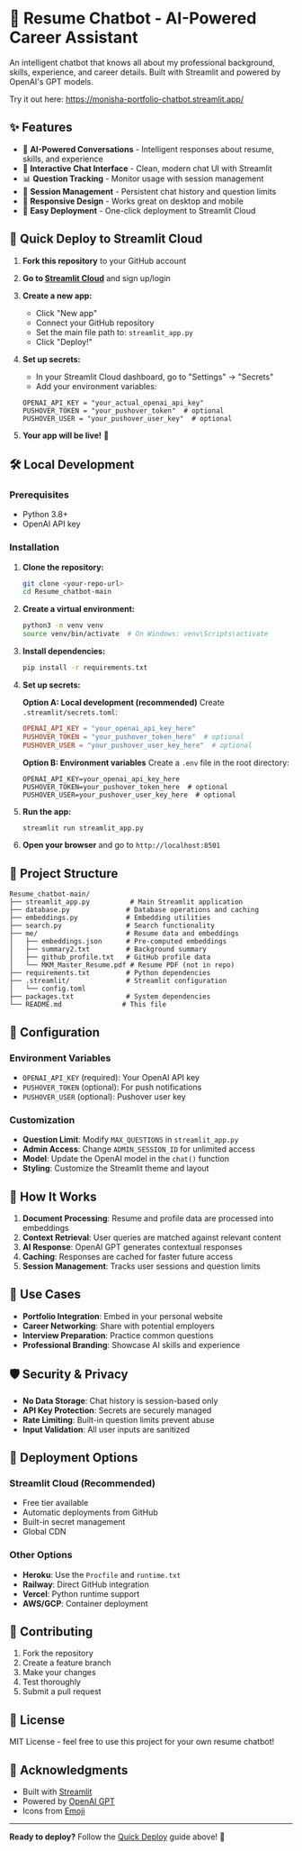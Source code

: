 # 🚀 Resume Chatbot - AI-Powered Career Assistant

An intelligent chatbot that knows all about my professional background, skills, experience, and career details. Built with Streamlit and powered by OpenAI's GPT models.

Try it out here: https://monisha-portfolio-chatbot.streamlit.app/
## ✨ Features

- 🤖 **AI-Powered Conversations** - Intelligent responses about resume, skills, and experience
- 💬 **Interactive Chat Interface** - Clean, modern chat UI with Streamlit
- 📊 **Question Tracking** - Monitor usage with session management
- 🔄 **Session Management** - Persistent chat history and question limits
- 📱 **Responsive Design** - Works great on desktop and mobile
- 🚀 **Easy Deployment** - One-click deployment to Streamlit Cloud

## 🚀 Quick Deploy to Streamlit Cloud

1. **Fork this repository** to your GitHub account

2. **Go to [Streamlit Cloud](https://streamlit.io/cloud)** and sign up/login

3. **Create a new app:**
   - Click "New app"
   - Connect your GitHub repository
   - Set the main file path to: `streamlit_app.py`
   - Click "Deploy!"

4. **Set up secrets:**
   - In your Streamlit Cloud dashboard, go to "Settings" → "Secrets"
   - Add your environment variables:
   ```
   OPENAI_API_KEY = "your_actual_openai_api_key"
   PUSHOVER_TOKEN = "your_pushover_token"  # optional
   PUSHOVER_USER = "your_pushover_user_key"  # optional
   ```

5. **Your app will be live!** 🎉

## 🛠️ Local Development

### Prerequisites
- Python 3.8+
- OpenAI API key

### Installation

1. **Clone the repository:**
   ```bash
   git clone <your-repo-url>
   cd Resume_chatbot-main
   ```

2. **Create a virtual environment:**
   ```bash
   python3 -m venv venv
   source venv/bin/activate  # On Windows: venv\Scripts\activate
   ```

3. **Install dependencies:**
   ```bash
   pip install -r requirements.txt
   ```

4. **Set up secrets:**
   
   **Option A: Local development (recommended)**
   Create `.streamlit/secrets.toml`:
   ```toml
   OPENAI_API_KEY = "your_openai_api_key_here"
   PUSHOVER_TOKEN = "your_pushover_token_here"  # optional
   PUSHOVER_USER = "your_pushover_user_key_here"  # optional
   ```
   
   **Option B: Environment variables**
   Create a `.env` file in the root directory:
   ```
   OPENAI_API_KEY=your_openai_api_key_here
   PUSHOVER_TOKEN=your_pushover_token_here  # optional
   PUSHOVER_USER=your_pushover_user_key_here  # optional
   ```

5. **Run the app:**
   ```bash
   streamlit run streamlit_app.py
   ```

6. **Open your browser** and go to `http://localhost:8501`

## 📁 Project Structure

```
Resume_chatbot-main/
├── streamlit_app.py          # Main Streamlit application
├── database.py              # Database operations and caching
├── embeddings.py            # Embedding utilities
├── search.py                # Search functionality
├── me/                      # Resume data and embeddings
│   ├── embeddings.json      # Pre-computed embeddings
│   ├── summary2.txt         # Background summary
│   ├── github_profile.txt   # GitHub profile data
│   └── MKM_Master_Resume.pdf # Resume PDF (not in repo)
├── requirements.txt         # Python dependencies
├── .streamlit/              # Streamlit configuration
│   └── config.toml
├── packages.txt             # System dependencies
└── README.md               # This file
```

## 🔧 Configuration

### Environment Variables

- `OPENAI_API_KEY` (required): Your OpenAI API key
- `PUSHOVER_TOKEN` (optional): For push notifications
- `PUSHOVER_USER` (optional): Pushover user key

### Customization

- **Question Limit**: Modify `MAX_QUESTIONS` in `streamlit_app.py`
- **Admin Access**: Change `ADMIN_SESSION_ID` for unlimited access
- **Model**: Update the OpenAI model in the `chat()` function
- **Styling**: Customize the Streamlit theme and layout

## 🤖 How It Works

1. **Document Processing**: Resume and profile data are processed into embeddings
2. **Context Retrieval**: User queries are matched against relevant content
3. **AI Response**: OpenAI GPT generates contextual responses
4. **Caching**: Responses are cached for faster future access
5. **Session Management**: Tracks user sessions and question limits

## 🎯 Use Cases

- **Portfolio Integration**: Embed in your personal website
- **Career Networking**: Share with potential employers
- **Interview Preparation**: Practice common questions
- **Professional Branding**: Showcase AI skills and experience

## 🛡️ Security & Privacy

- **No Data Storage**: Chat history is session-based only
- **API Key Protection**: Secrets are securely managed
- **Rate Limiting**: Built-in question limits prevent abuse
- **Input Validation**: All user inputs are sanitized

## 🚀 Deployment Options

### Streamlit Cloud (Recommended)
- Free tier available
- Automatic deployments from GitHub
- Built-in secret management
- Global CDN

### Other Options
- **Heroku**: Use the `Procfile` and `runtime.txt`
- **Railway**: Direct GitHub integration
- **Vercel**: Python runtime support
- **AWS/GCP**: Container deployment

## 🤝 Contributing

1. Fork the repository
2. Create a feature branch
3. Make your changes
4. Test thoroughly
5. Submit a pull request

## 📄 License

MIT License - feel free to use this project for your own resume chatbot!

## 🙏 Acknowledgments

- Built with [Streamlit](https://streamlit.io/)
- Powered by [OpenAI GPT](https://openai.com/)
- Icons from [Emoji](https://emojipedia.org/)

---

**Ready to deploy?** Follow the [Quick Deploy](#-quick-deploy-to-streamlit-cloud) guide above! 🚀
